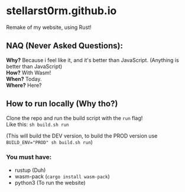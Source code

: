 # stellarst0rm.github.io
Remake of my website, using Rust!

## NAQ (Never Asked Questions):
**Why?**
Because i feel like it, and it's better than JavaScript. (Anything is better than JavaScript)
<br>**How?**
With Wasm!
<br>**When?**
Today.
<br>**Where?**
Here?

## How to run locally (Why tho?)
Clone the repo and run the build script with the `run` flag!
<br>Like this: `sh build.sh run`

(This will build the DEV version, to build the PROD version use `BUILD_ENV="PROD" sh build.sh run`)

### You must have:
- rustup (Duh)
- wasm-pack (`cargo install wasm-pack`)
- python3 (To run the website)
